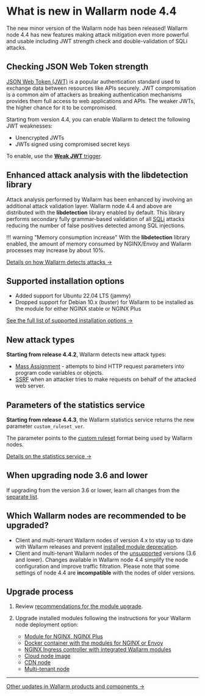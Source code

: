 # What is new in Wallarm node 4.4

The new minor version of the Wallarm node has been released! Wallarm node 4.4 has new features making attack mitigation even more powerful and usable including JWT strength check and double-validation of SQLi attacks.

## Checking JSON Web Token strength

[JSON Web Token (JWT)](https://jwt.io/) is a popular authentication standard used to exchange data between resources like APIs securely. JWT compromisation is a common aim of attackers as breaking authentication mechanisms provides them full access to web applications and APIs. The weaker JWTs, the higher chance for it to be compromised.

Starting from version 4.4, you can enable Wallarm to detect the following JWT weaknesses:

* Unencrypted JWTs
* JWTs signed using compromised secret keys

To enable, use the [**Weak JWT** trigger](../user-guides/triggers/trigger-examples.md#detect-weak-jwts).

## Enhanced attack analysis with the libdetection library

Attack analysis performed by Wallarm has been enhanced by involving an additional attack validation layer. Wallarm node 4.4 and above are distributed with the **libdetection** library enabled by default. This library performs secondary fully grammar-based validation of all [SQLi](../attacks-vulns-list.md#sql-injection) attacks reducing the number of false positives detected among SQL injections.

!!! warning "Memory consumption increase"
    With the **libdetection** library enabled, the amount of memory consumed by NGINX/Envoy and Wallarm processes may increase by about 10%.

[Details on how Wallarm detects attacks →](../about-wallarm/protecting-against-attacks.md)

## Supported installation options

* Added support for Ubuntu 22.04 LTS (jammy)
* Dropped support for Debian 10.x (buster) for Wallarm to be installed as the module for either NGINX stable or NGINX Plus

[See the full list of supported installation options →](../admin-en/supported-platforms.md)

## New attack types

**Starting from release 4.4.2**, Wallarm detects new attack types:

* [Mass Assignment](../attacks-vulns-list.md#mass-assignment) - attempts to bind HTTP request parameters into program code variables or objects.
* [SSRF](../attacks-vulns-list.md#serverside-request-forgery-ssrf) when an attacker tries to make requests on behalf of the attacked web server.

## Parameters of the statistics service

**Starting from release 4.4.3**, the Wallarm statistics service returns the new parameter `custom_ruleset_ver`.

The parameter points to the [custom ruleset](../glossary-en.md#custom-ruleset-the-former-term-is-lom) format being used by Wallarm nodes.

[Details on the statistics service →](../admin-en/configure-statistics-service.md)

## When upgrading node 3.6 and lower

If upgrading from the version 3.6 or lower, learn all changes from the [separate list](older-versions/what-is-new.md).

## Which Wallarm nodes are recommended to be upgraded?

* Client and multi-tenant Wallarm nodes of version 4.x to stay up to date with Wallarm releases and prevent [installed module deprecation](versioning-policy.md#version-support).
* Client and multi-tenant Wallarm nodes of the [unsupported](versioning-policy.md#version-list) versions (3.6 and lower). Changes available in Wallarm node 4.4 simplify the node configuration and improve traffic filtration. Please note that some settings of node 4.4 are **incompatible** with the nodes of older versions.

## Upgrade process

1. Review [recommendations for the module upgrade](general-recommendations.md).
2. Upgrade installed modules following the instructions for your Wallarm node deployment option:

      * [Module for NGINX, NGINX Plus](nginx-modules.md)
      * [Docker container with the modules for NGINX or Envoy](docker-container.md)
      * [NGINX Ingress controller with integrated Wallarm modules](ingress-controller.md)
      * [Cloud node image](cloud-image.md)
      * [CDN node](cdn-node.md)
      * [Multi-tenant node](multi-tenant.md)

----------

[Other updates in Wallarm products and components →](https://changelog.wallarm.com/)
